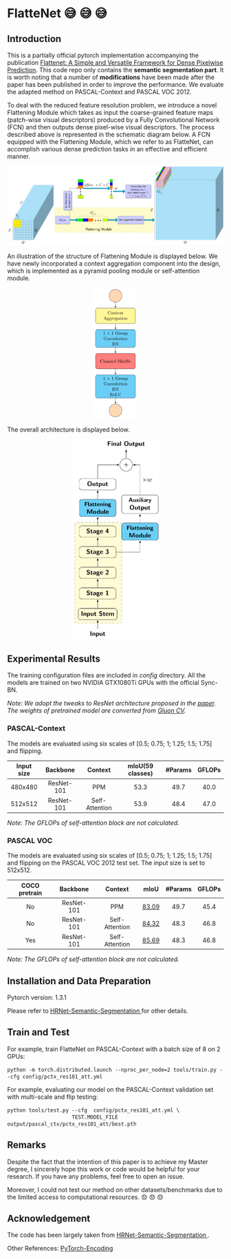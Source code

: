 # FlatteNet :sweat_smile: :sweat_smile: :sweat_smile:

## Introduction
This is a partially official pytorch implementation accompanying the publication 
[Flattenet: A Simple and Versatile Framework for Dense Pixelwise Prediction](https://ieeexplore.ieee.org/document/8932465/metrics#metrics).
This code repo only contains the **semantic segmentation part**. It is worth noting that 
a number of **modifications** have been made after the paper has been published in order to 
improve the performance. We evaluate the adapted method on PASCAL-Context and PASCAL VOC 2012.

To deal with the reduced feature resolution problem, we introduce a novel Flattening Module 
which takes as input the coarse-grained feature maps (patch-wise visual descriptors) produced by 
a Fully Convolutional Network (FCN) and then outputs dense pixel-wise visual descriptors. 
The process described above is represented in the schematic diagram below. 
A FCN equipped with the Flattening Module, which we refer to as FlatteNet, can accomplish various 
dense prediction tasks in an effective and efficient manner. 
<p align="center">
<img src="figures/flattenmodule-1.png" width="800">
</p>

An illustration of the structure of Flattening Module is displayed below. We have newly incorporated a context
aggregation component into the design, which is implemented as a pyramid pooling module or self-attention
module.

<p align="center">
<img src="figures/gconv-1.png" width="100">
</p>

The overall architecture is displayed below.

<p align="center">
  <img src="figures/flattenet-1.png" width="200">
</p>

## Experimental Results
The training configuration files are included in *config* directory. 
All the models are trained on two NVIDIA GTX1080Ti GPUs with the official
Sync-BN.

*Note: We adopt the tweaks to ResNet architecture proposed* 
*in the [paper](https://arxiv.org/abs/1812.01187).*
*The weights of pretrained model are converted from* 
*[Gluon CV](https://github.com/dmlc/gluon-cv).*
### PASCAL-Context
The models are evaluated using six scales of 
[0.5; 0.75; 1; 1.25; 1.5; 1.75] and flipping. 

| Input size | Backbone | Context | mIoU(59 classes) | \#Params | GFLOPs |
| :--: | :--: | :--: | :--: | :--: | :--: |
| 480x480 | ResNet-101 | PPM | 53.3 | 49.7 | 40.0 |
| 512x512 | ResNet-101 | Self-Attention | 53.9 | 48.4 | 47.0|

*Note: The GFLOPs of self-attention block are not calculated.*

### PASCAL VOC
The models are evaluated using six scales of 
[0.5; 0.75; 1; 1.25; 1.5; 1.75] and flipping on the PASCAL VOC 2012 test set.
The input size is set to 512x512.

| COCO pretrain | Backbone | Context | mIoU | \#Params | GFLOPs |
| :--: | :--: | :--: | :--: | :--: | :--: |
| No | ResNet-101 | PPM | [83.09](http://host.robots.ox.ac.uk:8080/leaderboard/displaylb_main.php?challengeid=11&compid=5) | 49.7 | 45.4 |
| No | ResNet-101 | Self-Attention | [84.32](http://host.robots.ox.ac.uk:8080/leaderboard/displaylb_main.php?challengeid=11&compid=5) | 48.3 | 46.8|
| Yes | ResNet-101 | Self-Attention | [85.69](http://host.robots.ox.ac.uk:8080/leaderboard/displaylb_main.php?challengeid=11&compid=6) | 48.3 | 46.8|

*Note: The GFLOPs of self-attention block are not calculated.*

## Installation and Data Preparation
Pytorch version: 1.3.1

Please refer to [HRNet-Semantic-Segmentation ](https://github.com/HRNet/HRNet-Semantic-Segmentation/tree/pytorch-v1.1)
for other details.
## Train and Test
For example, train FlatteNet on PASCAL-Context with a batch size of 8 on 2 GPUs:
```
python -m torch.distributed.launch --nproc_per_node=2 tools/train.py --cfg config/pctx_res101_att.yml
```
For example, evaluating our model on the PASCAL-Context validation set with multi-scale and flip testing:
```
python tools/test.py --cfg  config/pctx_res101_att.yml \
                     TEST.MODEL_FILE output/pascal_ctx/pctx_res101_att/best.pth
```
## Remarks
Despite the fact that the intention of this paper is to achieve my Master degree, 
I sincerely hope this work or code would be helpful for your research. If you 
have any problems, feel free to open an issue.

Moreover, I could not test our method on other datasets/benchmarks due to the 
limited access to computational resources. :disappointed: :disappointed: :disappointed:

## Acknowledgement
The code has been largely taken from [HRNet-Semantic-Segmentation ](https://github.com/HRNet/HRNet-Semantic-Segmentation/tree/pytorch-v1.1).

Other References:
[PyTorch-Encoding](https://github.com/zhanghang1989/PyTorch-Encoding)
